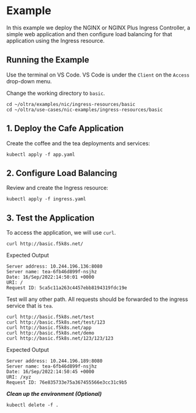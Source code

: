 # Example

In this example we deploy the NGINX or NGINX Plus Ingress Controller, a simple web application and then configure load balancing for that application using the Ingress resource.

## Running the Example

Use the terminal on VS Code. VS Code is under the `Client` on the `Access` drop-down menu. 

Change the working directory to `basic`.
```
cd ~/oltra/examples/nic/ingress-resources/basic
cd ~/oltra/use-cases/nic-examples/ingress-resources/basic
```

## 1. Deploy the Cafe Application

Create the coffee and the tea deployments and services:
```
kubectl apply -f app.yaml
```

## 2. Configure Load Balancing

Review and create the Ingress resource:
```
kubectl apply -f ingress.yaml
```

## 3. Test the Application

To access the application, we will use `curl`. 

```
curl http://basic.f5k8s.net/ 
```

Expected Output
```
Server address: 10.244.196.136:8080
Server name: tea-6fb46d899f-nsjhz
Date: 16/Sep/2022:14:50:01 +0000
URI: /
Request ID: 5ca5c11a263c4457ebb8194319fdc19e
```

Test will any other path. All requests should be forwarded to the ingress service that is `tea`. 

```
curl http://basic.f5k8s.net/test 
curl http://basic.f5k8s.net/test/123 
curl http://basic.f5k8s.net/app
curl http://basic.f5k8s.net/demo 
curl http://basic.f5k8s.net/123/123/123
```

Expected Output
```
Server address: 10.244.196.189:8080
Server name: tea-6fb46d899f-nsjhz
Date: 16/Sep/2022:14:50:45 +0000
URI: /xyz
Request ID: 76e835733e75a367455566e3cc31c9b5
```


***Clean up the environment (Optional)***
```
kubectl delete -f .
```  
